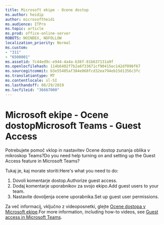 ```yaml
---
title: Microsoft ekipe - Ocene dostop
ms.author: heidip
author: microsoftheidi
ms.audience: ITPro
ms.topic: article
ms.prod: office-online-server
ROBOTS: NOINDEX, NOFOLLOW
localization_priority: Normal
ms.custom:
- "311"
- "6500001"
ms.assetid: 7c44ed9c-e944-4a4a-b36f-81b637131a9f
ms.openlocfilehash: 114b6402f7b2a6f33671cf90415ec142df096f67
ms.sourcegitcommit: b3e55405af384e868fcd32ea794eb15d1356c3fc
ms.translationtype: MT
ms.contentlocale: sl-SI
ms.lasthandoff: 08/29/2019
ms.locfileid: "36667000"
---
```

# <a name="microsoft-teams---guest-access"></a><span data-ttu-id="6e272-102">Microsoft ekipe - Ocene dostop</span><span class="sxs-lookup"><span data-stu-id="6e272-102">Microsoft Teams - Guest Access</span></span>

<span data-ttu-id="6e272-103">Potrebujete pomoč vklop in nastavitev Ocene dostop zunanja oblika v mikroskop Teams?</span><span class="sxs-lookup"><span data-stu-id="6e272-103">Do you need help turning on and setting up the Guest Access feature in Microsoft Teams?</span></span>

<span data-ttu-id="6e272-104">Tukaj je, kaj morate storiti:</span><span class="sxs-lookup"><span data-stu-id="6e272-104">Here's what you need to do:</span></span>

1. <span data-ttu-id="6e272-105">Dovoli komentarje dostop.</span><span class="sxs-lookup"><span data-stu-id="6e272-105">Authorize guest access.</span></span>
1. <span data-ttu-id="6e272-106">Dodaj komentarje uporabnikov za svojo ekipo.</span><span class="sxs-lookup"><span data-stu-id="6e272-106">Add guest users to your team.</span></span>
1. <span data-ttu-id="6e272-107">Nastavite dovoljenja ocene uporabnika.</span><span class="sxs-lookup"><span data-stu-id="6e272-107">Set up guest user permissions.</span></span>

<span data-ttu-id="6e272-108">Za več informacij, vključno z videoposnetki, glejte [Ocene dostopa v Microsoft ekipe](https://docs.microsoft.com/microsoftteams/guest-access).</span><span class="sxs-lookup"><span data-stu-id="6e272-108">For more information, including how-to videos, see [Guest access in Microsoft Teams](https://docs.microsoft.com/microsoftteams/guest-access).</span></span>
